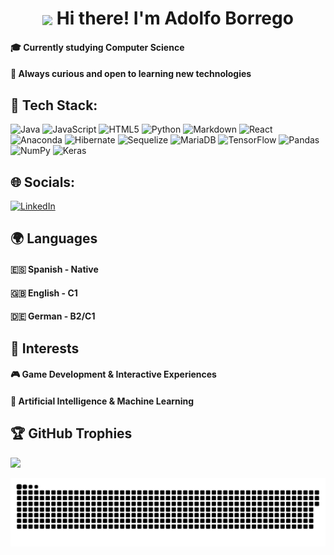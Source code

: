 <h1 align="center">
  <img src="https://media.giphy.com/media/hvRJCLFzcasrR4ia7z/giphy.gif" width="35" style="vertical-align:middle;"> Hi there! I'm Adolfo Borrego
</h1>

<h4>🎓 Currently studying Computer Science</h4>  
<h4>🚀 Always curious and open to learning new technologies</h4>

## 🧰 Tech Stack:
![Java](https://img.shields.io/badge/java-%23ED8B00.svg?style=for-the-badge&logo=openjdk&logoColor=white) ![JavaScript](https://img.shields.io/badge/javascript-%23323330.svg?style=for-the-badge&logo=javascript&logoColor=%23F7DF1E) ![HTML5](https://img.shields.io/badge/html5-%23E34F26.svg?style=for-the-badge&logo=html5&logoColor=white) ![Python](https://img.shields.io/badge/python-3670A0?style=for-the-badge&logo=python&logoColor=ffdd54) ![Markdown](https://img.shields.io/badge/markdown-%23000000.svg?style=for-the-badge&logo=markdown&logoColor=white) ![React](https://img.shields.io/badge/react-%2320232a.svg?style=for-the-badge&logo=react&logoColor=%2361DAFB) ![Anaconda](https://img.shields.io/badge/Anaconda-%2344A833.svg?style=for-the-badge&logo=anaconda&logoColor=white) ![Hibernate](https://img.shields.io/badge/Hibernate-59666C?style=for-the-badge&logo=Hibernate&logoColor=white) ![Sequelize](https://img.shields.io/badge/Sequelize-52B0E7?style=for-the-badge&logo=Sequelize&logoColor=white) ![MariaDB](https://img.shields.io/badge/MariaDB-003545?style=for-the-badge&logo=mariadb&logoColor=white) ![TensorFlow](https://img.shields.io/badge/TensorFlow-%23FF6F00.svg?style=for-the-badge&logo=TensorFlow&logoColor=white) ![Pandas](https://img.shields.io/badge/pandas-%23150458.svg?style=for-the-badge&logo=pandas&logoColor=white) ![NumPy](https://img.shields.io/badge/numpy-%23013243.svg?style=for-the-badge&logo=numpy&logoColor=white) ![Keras](https://img.shields.io/badge/Keras-%23D00000.svg?style=for-the-badge&logo=Keras&logoColor=white)

## 🌐 Socials:
[![LinkedIn](https://img.shields.io/badge/LinkedIn-%230077B5.svg?logo=linkedin&logoColor=white)](https://www.linkedin.com/in/adolfo-borrego-gonzález-254744230)

## 🌍 Languages
<h4>🇪🇸 Spanish - Native</h4>
<h4>🇬🇧 English - C1</h4>
<h4>🇩🇪 German - B2/C1</h4>

## 🎯 Interests
<h4>🎮 Game Development & Interactive Experiences</h4>
<h4>🤖 Artificial Intelligence & Machine Learning</h4>


## 🏆 GitHub Trophies
![](https://github-profile-trophy.vercel.app/?username=adolfoborrego&theme=radical&no-frame=true&no-bg=false&margin-w=4)

<picture>
  <source media="(prefers-color-scheme: dark)" srcset="https://raw.githubusercontent.com/adolfoborrego/adolfoborrego/output/github-snake-dark.svg" />
  <source media="(prefers-color-scheme: light)" srcset="https://raw.githubusercontent.com/adolfoborrego/adolfoborrego/output/github-snake.svg" />
  <img alt="github-snake" src="https://raw.githubusercontent.com/adolfoborrego/adolfoborrego/output/github-snake.svg" />
</picture>

